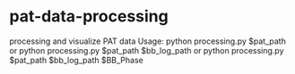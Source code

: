 # pat-data-processing
processing and visualize PAT data
Usage: python processing.py $pat_path or python processing.py $pat_path $bb_log_path or python processing.py $pat_path $bb_log_path $BB_Phase
